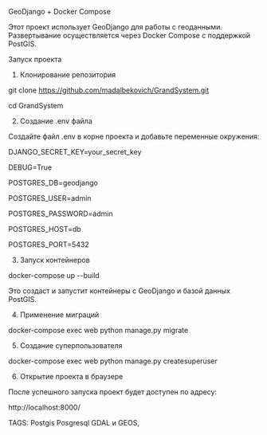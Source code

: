 GeoDjango + Docker Compose

Этот проект использует GeoDjango для работы с геоданными. Развертывание осуществляется через Docker Compose с поддержкой PostGIS.

Запуск проекта

1. Клонирование репозитория

git clone https://github.com/madalbekovich/GrandSystem.git

cd GrandSystem

2. Создание .env файла

Создайте файл .env в корне проекта и добавьте переменные окружения:

DJANGO_SECRET_KEY=your_secret_key

DEBUG=True

POSTGRES_DB=geodjango

POSTGRES_USER=admin

POSTGRES_PASSWORD=admin

POSTGRES_HOST=db

POSTGRES_PORT=5432


3. Запуск контейнеров

docker-compose up --build

Это создаст и запустит контейнеры с GeoDjango и базой данных PostGIS.

4. Применение миграций

docker-compose exec web python manage.py migrate

5. Создание суперпользователя

docker-compose exec web python manage.py createsuperuser

6. Открытие проекта в браузере

После успешного запуска проект будет доступен по адресу:

http://localhost:8000/


TAGS: Postgis Posgresql GDAL и GEOS, 

